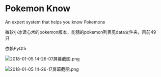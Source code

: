 # Pokemon Know

An expert system that helps you know Pokemons

微软小冰读心术的pokemon版本，能猜的pokemon列表见data文件夹，目前49只

依赖PyQt5

![2018-01-05 14-26-07屏幕截图.png](https://i.loli.net/2018/01/05/5a4f1afccc390.png)

![2018-01-05 14-26-17屏幕截图.png](https://i.loli.net/2018/01/05/5a4f1afd0635b.png)